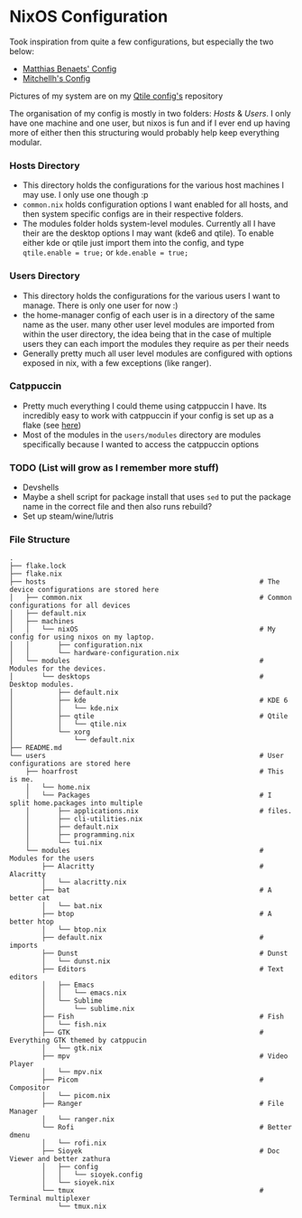 # NixOS Configuration

Took inspiration from quite a few configurations, but especially the two below:

* [Matthias Benaets' Config](https://github.com/MatthiasBenaets/nix-config)
* [Mitchellh's Config](https://github.com/mitchellh/nixos-config)

Pictures of my system are on my [Qtile config's](https://github.com/hoarfrost32/qtile_config) repository

The organisation of my config is mostly in two folders: *Hosts* & *Users*. I only have one machine and one user, but nixos is fun and if I ever end up having more of either then this structuring would probably help keep everything modular.

### Hosts Directory
* This directory holds the configurations for the various host machines I may use. I only use one though :p
* `common.nix` holds configuration options I want enabled for all hosts, and then system specific configs are in their respective folders.
* The modules folder holds system-level modules. Currently all I have their are the desktop options I may want (kde6 and qtile). To enable either kde or qtile just import them into the config, and type `qtile.enable = true;` or `kde.enable = true;` 

###  Users Directory
* This directory holds the configurations for the various users I want to manage. There is only one user for now :)
* the home-manager config of each user is in a directory of the same name as the user. many other user level modules are imported from within the user directory, the idea being that in the case of multiple users they can each import the modules they require as per their needs
* Generally pretty much all user level modules are configured with options exposed in nix, with a few exceptions (like ranger).

### Catppuccin
* Pretty much everything I could theme using catppuccin I have. Its incredibly easy to work with catppuccin if your config is set up as a flake (see [here](https://nix.catppuccin.com/))
* Most of the modules in the `users/modules` directory are modules specifically because I wanted to access the catppuccin options

### TODO (List will grow as I remember more stuff)
* Devshells
* Maybe a shell script for package install that uses `sed` to put the package name in the correct file and then also runs rebuild?
* Set up steam/wine/lutris

### File Structure

```
.
├── flake.lock                                            
├── flake.nix
├── hosts                                                     # The device configurations are stored here
│   ├── common.nix                                            # Common configurations for all devices
│   ├── default.nix
│   ├── machines
│   │   └── nixOS                                             # My config for using nixos on my laptop. 
│   │       ├── configuration.nix
│   │       └── hardware-configuration.nix
│   └── modules                                               # Modules for the devices. 
│       └── desktops                                          # Desktop modules.
│           ├── default.nix
│           ├── kde                                           # KDE 6
│           │   └── kde.nix
│           ├── qtile                                         # Qtile
│           │   └── qtile.nix
│           └── xorg
│               └── default.nix
├── README.md
└── users                                                     # User configurations are stored here
    ├── hoarfrost                                             # This is me. 
    │   └── home.nix
    │   └── Packages                                          # I split home.packages into multiple
    │       ├── applications.nix                              # files.
    │       ├── cli-utilities.nix
    │       ├── default.nix
    │       ├── programming.nix
    │       └── tui.nix                                       
    └── modules                                               # Modules for the users
        ├── Alacritty                                         # Alacritty
        │   └── alacritty.nix
        ├── bat                                               # A better cat
        │   └── bat.nix
        ├── btop                                              # A better htop
        │   └── btop.nix
        ├── default.nix                                       # imports
        ├── Dunst                                             # Dunst
        │   └── dunst.nix
        ├── Editors                                           # Text editors
        │   ├── Emacs
        │   │   └── emacs.nix
        │   └── Sublime    
        │       └── sublime.nix
        ├── Fish                                              # Fish
        │   └── fish.nix
        ├── GTK                                               # Everything GTK themed by catppucin 
        │   └── gtk.nix
        ├── mpv                                               # Video Player
        │   └── mpv.nix
        ├── Picom                                             # Compositor                                             
        │   └── picom.nix
        ├── Ranger                                            # File Manager
        │   └── ranger.nix
        └── Rofi                                              # Better dmenu
        │   └── rofi.nix
        ├── Sioyek                                            # Doc Viewer and better zathura
        │   ├── config
        │   │   └── sioyek.config
        │   └── sioyek.nix
        └── tmux                                              # Terminal multiplexer
            └── tmux.nix
```
